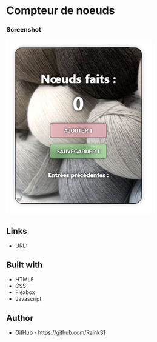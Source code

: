 # Compteur de noeuds

### Screenshot
![screenshot](desktop.png)

## Links

- URL: 

## Built with

- HTML5
- CSS
- Flexbox
- Javascript


## Author

- GitHub - https://github.com/Raink31

